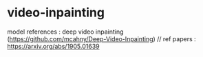 # video-inpainting

model references : deep video inpainting (https://github.com/mcahny/Deep-Video-Inpainting)
//
ref papers : https://arxiv.org/abs/1905.01639



